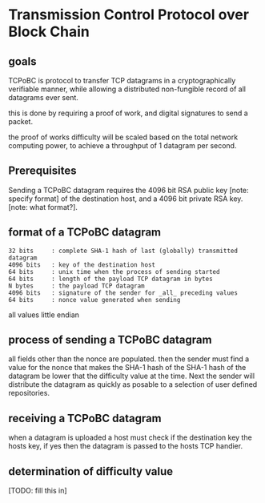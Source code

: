 # Transmission Control Protocol over Block Chain

## goals

TCPoBC is protocol to transfer TCP datagrams in a cryptographically verifiable 
manner, while allowing a distributed non-fungible record of all
datagrams ever sent.

this is done by requiring a proof of work, and digital signatures to send a packet.

the proof of works difficulty will be scaled based on the total network computing power,
to achieve a throughput of 1 datagram per second.

## Prerequisites

Sending a TCPoBC datagram requires the 4096 bit RSA public key [note: specify format] of the 
destination host, and a 4096 bit private RSA key. [note: what format?].

## format of a TCPoBC datagram

    32 bits     : complete SHA-1 hash of last (globally) transmitted datagram
    4096 bits   : key of the destination host
    64 bits     : unix time when the process of sending started
    64 bits     : length of the payload TCP datagram in bytes
    N bytes     : the payload TCP datagram
    4096 bits   : signature of the sender for _all_ preceding values
    64 bits     : nonce value generated when sending

all values little endian

## process of sending a TCPoBC datagram

all fields other than the nonce are populated.
then the sender must find a value for the nonce that makes the SHA-1 hash of the SHA-1 hash of the 
datagram be lower that the difficulty value at the time. Next the sender will distribute the datagram
as quickly as posable to a selection of user defined repositories.

## receiving a TCPoBC datagram

when a datagram is uploaded a host must check if the destination key the hosts key, if yes then the 
datagram is passed to the hosts TCP handier.

## determination of difficulty value

[TODO: fill this in]
